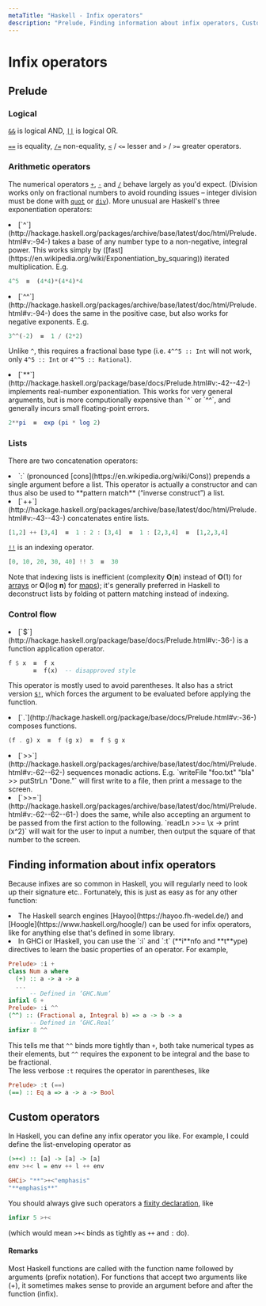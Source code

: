 ```yaml
---
metaTitle: "Haskell - Infix operators"
description: "Prelude, Finding information about infix operators, Custom operators"
---
```


# Infix operators



## Prelude


### Logical

[`&&`](http://hackage.haskell.org/packages/archive/base/latest/doc/html/Prelude.html#v:-38--38-) is logical AND, [`||`](http://hackage.haskell.org/packages/archive/base/latest/doc/html/Prelude.html#v:-124--124-) is logical OR.

[`==`](http://hackage.haskell.org/packages/archive/base/latest/doc/html/Prelude.html#v:-61--61-) is equality, [`/=`](http://hackage.haskell.org/packages/archive/base/latest/doc/html/Prelude.html#v:-47--61-) non-equality, [`<`](http://hackage.haskell.org/packages/archive/base/latest/doc/html/Prelude.html#v:-60-) / `<=` lesser and `>` / `>=` greater operators.

### Arithmetic operators

The numerical operators [`+`](http://hackage.haskell.org/package/base/docs/Prelude.html#v:-43-), [`-`](http://hackage.haskell.org/packages/archive/base/latest/doc/html/Prelude.html#v:-45-) and [`/`](http://hackage.haskell.org/packages/archive/base/latest/doc/html/Prelude.html#v:-47-) behave largely as you'd expect. (Division works only on fractional numbers to avoid rounding issues – integer division must be done with [`quot`](http://hackage.haskell.org/package/base/docs/Prelude.html#v:quot) or [`div`](http://hackage.haskell.org/package/base/docs/Prelude.html#v:div)). More unusual are Haskell's three exponentiation operators:

<li>
[`^`](http://hackage.haskell.org/packages/archive/base/latest/doc/html/Prelude.html#v:-94-) takes a base of any number type to a non-negative, integral power. This works simply by ([fast](https://en.wikipedia.org/wiki/Exponentiation_by_squaring)) iterated multiplication. E.g.

```hs
4^5  ≡  (4*4)*(4*4)*4

```


</li>
<li>
[`^^`](http://hackage.haskell.org/packages/archive/base/latest/doc/html/Prelude.html#v:-94-) does the same in the positive case, but also works for negative exponents. E.g.

```hs
3^^(-2)  ≡  1 / (2*2)

```


Unlike `^`, this requires a fractional base type (i.e. `4^^5 :: Int` will not work, only `4^5 :: Int` or `4^^5 :: Rational`).
</li>
<li>
[`**`](http://hackage.haskell.org/package/base/docs/Prelude.html#v:-42--42-) implements real-number exponentiation. This works for very general arguments, but is more computionally expensive than `^` or `^^`, and generally incurs small floating-point errors.

```hs
2**pi  ≡  exp (pi * log 2)

```


</li>

### Lists

There are two concatenation operators:

<li>
`:` (pronounced [cons](https://en.wikipedia.org/wiki/Cons)) prepends a single argument before a list. This operator is actually a constructor and can thus also be used to **pattern match** (“inverse construct”) a list.
</li>
<li>
[`++`](http://hackage.haskell.org/packages/archive/base/latest/doc/html/Prelude.html#v:-43--43-) concatenates entire lists.

```hs
[1,2] ++ [3,4]  ≡  1 : 2 : [3,4]  ≡  1 : [2,3,4]  ≡  [1,2,3,4]

```


</li>

[`!!`](http://hackage.haskell.org/packages/archive/base/latest/doc/html/Prelude.html#v:-33--33-) is an indexing operator.

```hs
[0, 10, 20, 30, 40] !! 3  ≡  30

```

Note that indexing lists is inefficient (complexity **O**(**n**) instead of **O**(1) for [arrays](http://hackage.haskell.org/package/vector/docs/Data-Vector.html) or **O**(log **n**) for [maps](http://hackage.haskell.org/package/containers/docs/Data-Map.html)); it's generally preferred in Haskell to deconstruct lists by folding ot pattern matching instead of indexing.

### Control flow

<li>
[`$`](http://hackage.haskell.org/package/base/docs/Prelude.html#v:-36-) is a function application operator.

```hs
f $ x  ≡  f x
       ≡  f(x)  -- disapproved style

```


This operator is mostly used to avoid parentheses. It also has a strict version [`$!`](http://hackage.haskell.org/packages/archive/base/latest/doc/html/Prelude.html#v:-36--33-), which forces the argument to be evaluated before applying the function.
</li>
<li>
[`.`](http://hackage.haskell.org/package/base/docs/Prelude.html#v:-36-) composes functions.

```hs
(f . g) x  ≡  f (g x)  ≡  f $ g x

```


</li>
<li>
[`>>`](http://hackage.haskell.org/packages/archive/base/latest/doc/html/Prelude.html#v:-62--62-) sequences monadic actions. E.g. `writeFile "foo.txt" "bla" >> putStrLn "Done."` will first write to a file, then print a message to the screen.
</li>
<li>
[`>>=`](http://hackage.haskell.org/packages/archive/base/latest/doc/html/Prelude.html#v:-62--62--61-) does the same, while also accepting an argument to be passed from the first action to the following. `readLn >>= \x -> print (x^2)` will wait for the user to input a number, then output the square of that number to the screen.
</li>



## Finding information about infix operators


Because infixes are so common in Haskell, you will regularly need to look up their signature etc.. Fortunately, this is just as easy as for any other function:

<li>
The Haskell search engines [Hayoo](https://hayoo.fh-wedel.de/) and [Hoogle](https://www.haskell.org/hoogle/) can be used for infix operators, like for anything else that's defined in some library.
</li>
<li>
In GHCi or IHaskell, you can use the `:i` and `:t` (**i**nfo and **t**ype) directives to learn the basic properties of an operator. For example,

```hs
Prelude> :i +
class Num a where
  (+) :: a -> a -> a
  ...
      -- Defined in ‘GHC.Num’
infixl 6 +
Prelude> :i ^^
(^^) :: (Fractional a, Integral b) => a -> b -> a
      -- Defined in ‘GHC.Real’
infixr 8 ^^

```


This tells me that `^^` binds more tightly than `+`, both take numerical types as their elements, but `^^` requires the exponent to be integral and the base to be fractional.<br>The less verbose `:t` requires the operator in parentheses, like

```hs
Prelude> :t (==)
(==) :: Eq a => a -> a -> Bool

```


</li>



## Custom operators


In Haskell, you can define any infix operator you like. For example, I could define the list-enveloping operator as

```hs
(>+<) :: [a] -> [a] -> [a]
env >+< l = env ++ l ++ env

GHCi> "**">+<"emphasis"
"**emphasis**"

```

You should always give such operators a [fixity declaration](http://stackoverflow.com/documentation/haskell/4691/fixity-declarations#t=20160915221850422503), like

```hs
infixr 5 >+<

```

(which would mean `>+<` binds as tightly as `++` and `:` do).



#### Remarks


Most Haskell functions are called with the function name followed by arguments (prefix notation). For functions that accept two arguments like (+), it sometimes makes sense to provide an argument before and after the function (infix).

